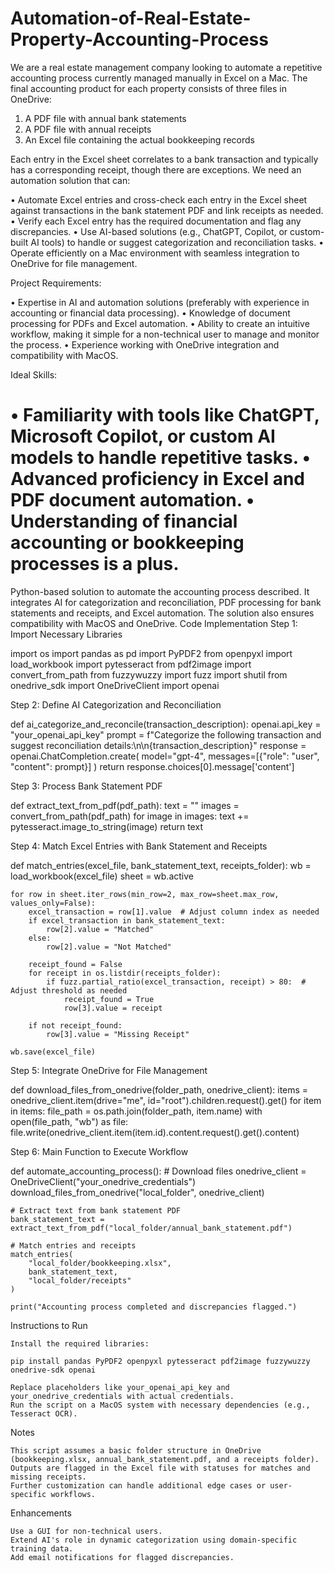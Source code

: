 # Automation-of-Real-Estate-Property-Accounting-Process
We are a real estate management company looking to automate a repetitive accounting process currently managed manually in Excel on a Mac. The final accounting product for each property consists of three files in OneDrive:

1. A PDF file with annual bank statements
2. A PDF file with annual receipts
3. An Excel file containing the actual bookkeeping records

Each entry in the Excel sheet correlates to a bank transaction and typically has a corresponding receipt, though there are exceptions. We need an automation solution that can:

• Automate Excel entries and cross-check each entry in the Excel sheet against transactions in the bank statement PDF and link receipts as needed.
• Verify each Excel entry has the required documentation and flag any discrepancies.
• Use AI-based solutions (e.g., ChatGPT, Copilot, or custom-built AI tools) to handle or suggest categorization and reconciliation tasks.
• Operate efficiently on a Mac environment with seamless integration to OneDrive for file management.

Project Requirements:

• Expertise in AI and automation solutions (preferably with experience in accounting or financial data processing).
• Knowledge of document processing for PDFs and Excel automation.
• Ability to create an intuitive workflow, making it simple for a non-technical user to manage and monitor the process.
• Experience working with OneDrive integration and compatibility with MacOS.

Ideal Skills:

• Familiarity with tools like ChatGPT, Microsoft Copilot, or custom AI models to handle repetitive tasks.
• Advanced proficiency in Excel and PDF document automation.
• Understanding of financial accounting or bookkeeping processes is a plus.
======================
 Python-based solution to automate the accounting process described. It integrates AI for categorization and reconciliation, PDF processing for bank statements and receipts, and Excel automation. The solution also ensures compatibility with MacOS and OneDrive.
Code Implementation
Step 1: Import Necessary Libraries

import os
import pandas as pd
import PyPDF2
from openpyxl import load_workbook
import pytesseract
from pdf2image import convert_from_path
from fuzzywuzzy import fuzz
import shutil
from onedrive_sdk import OneDriveClient
import openai

Step 2: Define AI Categorization and Reconciliation

def ai_categorize_and_reconcile(transaction_description):
    openai.api_key = "your_openai_api_key"
    prompt = f"Categorize the following transaction and suggest reconciliation details:\n\n{transaction_description}"
    response = openai.ChatCompletion.create(
        model="gpt-4",
        messages=[{"role": "user", "content": prompt}]
    )
    return response.choices[0].message['content']

Step 3: Process Bank Statement PDF

def extract_text_from_pdf(pdf_path):
    text = ""
    images = convert_from_path(pdf_path)
    for image in images:
        text += pytesseract.image_to_string(image)
    return text

Step 4: Match Excel Entries with Bank Statement and Receipts

def match_entries(excel_file, bank_statement_text, receipts_folder):
    wb = load_workbook(excel_file)
    sheet = wb.active

    for row in sheet.iter_rows(min_row=2, max_row=sheet.max_row, values_only=False):
        excel_transaction = row[1].value  # Adjust column index as needed
        if excel_transaction in bank_statement_text:
            row[2].value = "Matched"
        else:
            row[2].value = "Not Matched"

        receipt_found = False
        for receipt in os.listdir(receipts_folder):
            if fuzz.partial_ratio(excel_transaction, receipt) > 80:  # Adjust threshold as needed
                receipt_found = True
                row[3].value = receipt

        if not receipt_found:
            row[3].value = "Missing Receipt"

    wb.save(excel_file)

Step 5: Integrate OneDrive for File Management

def download_files_from_onedrive(folder_path, onedrive_client):
    items = onedrive_client.item(drive="me", id="root").children.request().get()
    for item in items:
        file_path = os.path.join(folder_path, item.name)
        with open(file_path, "wb") as file:
            file.write(onedrive_client.item(item.id).content.request().get().content)

Step 6: Main Function to Execute Workflow

def automate_accounting_process():
    # Download files
    onedrive_client = OneDriveClient("your_onedrive_credentials")
    download_files_from_onedrive("local_folder", onedrive_client)

    # Extract text from bank statement PDF
    bank_statement_text = extract_text_from_pdf("local_folder/annual_bank_statement.pdf")

    # Match entries and receipts
    match_entries(
        "local_folder/bookkeeping.xlsx",
        bank_statement_text,
        "local_folder/receipts"
    )

    print("Accounting process completed and discrepancies flagged.")

Instructions to Run

    Install the required libraries:

    pip install pandas PyPDF2 openpyxl pytesseract pdf2image fuzzywuzzy onedrive-sdk openai

    Replace placeholders like your_openai_api_key and your_onedrive_credentials with actual credentials.
    Run the script on a MacOS system with necessary dependencies (e.g., Tesseract OCR).

Notes

    This script assumes a basic folder structure in OneDrive (bookkeeping.xlsx, annual_bank_statement.pdf, and a receipts folder).
    Outputs are flagged in the Excel file with statuses for matches and missing receipts.
    Further customization can handle additional edge cases or user-specific workflows.

Enhancements

    Use a GUI for non-technical users.
    Extend AI's role in dynamic categorization using domain-specific training data.
    Add email notifications for flagged discrepancies.
